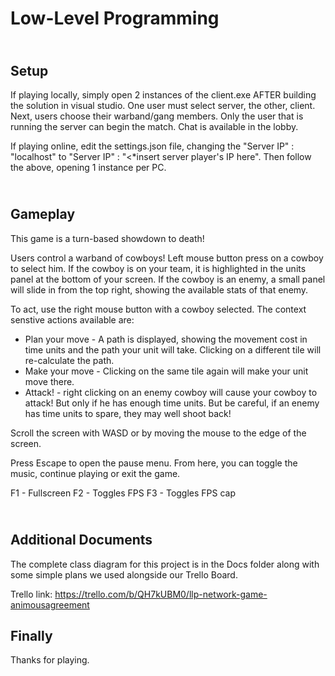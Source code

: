 ﻿Low-Level Programming
==================

\
Setup
------

If playing locally, simply open 2 instances of the client.exe AFTER building the solution in visual studio. One user must select server, the other, client. Next, users choose their warband/gang members. Only the user that is running the server can begin the match. Chat is available in the lobby.

If playing online, edit the settings.json file, changing the "Server IP" : "localhost" to "Server IP" : "<*insert server player's IP here". Then follow the above, opening 1 instance per PC.

\
Gameplay
------
This game is a turn-based showdown to death!

Users control a warband of cowboys! Left mouse button press on a cowboy to select him. If the cowboy is on your team, it is highlighted in the units panel at the bottom of your screen. If the cowboy is an enemy, a small panel will slide in from the top right, showing the available stats of that enemy. 

To act, use the right mouse button with a cowboy selected. The context senstive actions available are:
- Plan your move - A path is displayed, showing the movement cost in time units and the path your unit will take. Clicking on a different tile will re-calculate the path.
- Make your move - Clicking on the same tile again will make your unit move there.
- Attack! - right clicking on an enemy cowboy will cause your cowboy to attack! But only if he has enough time units. But be careful, if an enemy has time units to spare, they may well shoot back!

Scroll the screen with WASD or by moving the mouse to the edge of the screen.

Press Escape to open the pause menu. From here, you can toggle the music, continue playing or exit the game.

F1 - Fullscreen
F2 - Toggles FPS
F3 - Toggles FPS cap

\
Additional Documents
------
The complete class diagram for this project is in the Docs folder along with some simple plans we used alongside our Trello Board.

Trello link: https://trello.com/b/QH7kUBM0/llp-network-game-animousagreement

Finally
------
Thanks for playing.